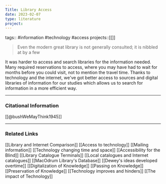 ```yaml
---
Title: Library Access
date: 2023-02-07
type: literature
project:
---
```

tags:: #information #technology #access
projects::[[]]

> Even the modern great library is not generally consulted; it is nibbled at by a few

It was harder to access and search libraries for the information needed. Many required reservations to access, where you may have had to wait for months before you could visit, not to mention the travel time. Thanks to technology and the internet, we've got better access to sources and digital libraries of information for our studies which allows us to search for information in a more efficient way.

---
### Citational Information

[[@bushWeMayThink1945]]

---

### Related Links

[[Library and Internet Comparison]]
[[Access to technology]]
[[Mailing information]]
[[Technology changing time and space]]
[[Accessibility for the Blind]]
[[Library Catalogue Terminals]]
[[Local catalogues and Internet catalogues]]
[[MacOdrum Library's Database]]
[[Dewey's ideas developed overtime]]
[[Digitalization of Knowledge]]
[[Passing on Knowledge]]
[[Preservation of Knowledge]]
[[Technology improves and hinders]]
[[The impact of Technology]]